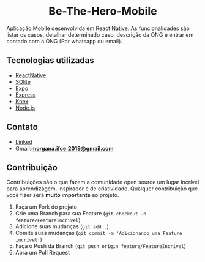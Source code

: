 <h1 align="center"> Be-The-Hero-Mobile</h1>

Aplicação Mobile desenvolvida em React Native. As funcionalidades são listar os casos, detalhar determinado caso, descrição da ONG e entrar em contado com a ONG (Por whatsapp ou email). 

<h2>Tecnologias utilizadas </h2>

* [ReactNative](https://reactnative.dev/)
* [SQlite](https://sqlite.org/index.html)
* [Expo](https://docs.expo.io/)
* [Express](https://expressjs.com/pt-br/)
* [Knex](https://github.com/knex/knex)
* [Node.js](https://nodejs.org/en/docs/)

## Contato
* [Linked](https://www.linkedin.com/in/morgana-ribeiro-0a1042178/) 
* Gmail:**morgana.ifce.2019@gmail.com**

## Contribuição
Contribuições são o que fazem a comunidade open source um lugar incrível para aprendizagem, inspirador e de criatividade. Qualquer contribuição que você fizer será **muito importante** ao projeto.

1. Faça um Fork do projeto
2. Crie uma Branch para sua Feature (`git checkout -b feature/FeatureIncrivel`)
3. Adicione suas mudanças (`git add .`)
4. Comite suas mudanças (`git commit -m 'Adicionando uma Feature incrível!`)
5. Faça o Push da Branch (`git push origin feature/FeatureIncrivel`)
6. Abra um Pull Request


